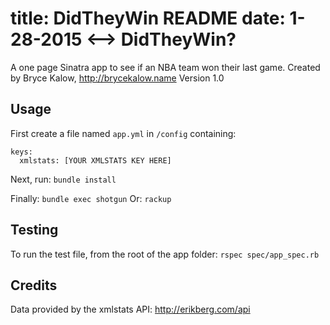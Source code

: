 title: DidTheyWin README
date: 1-28-2015
<-->
DidTheyWin?
==========

A one page Sinatra app to see if an NBA team won their last game.
Created by Bryce Kalow, http://brycekalow.name
Version 1.0

Usage
-----

First create a file named `app.yml` in `/config` containing:

```
keys:
  xmlstats: [YOUR XMLSTATS KEY HERE]
```

Next, run:
`bundle install`

Finally:
`bundle exec shotgun`
Or:
`rackup`

Testing
-------

To run the test file, from the root of the app folder:
`rspec spec/app_spec.rb`

Credits
-------

Data provided by the xmlstats API: http://erikberg.com/api
